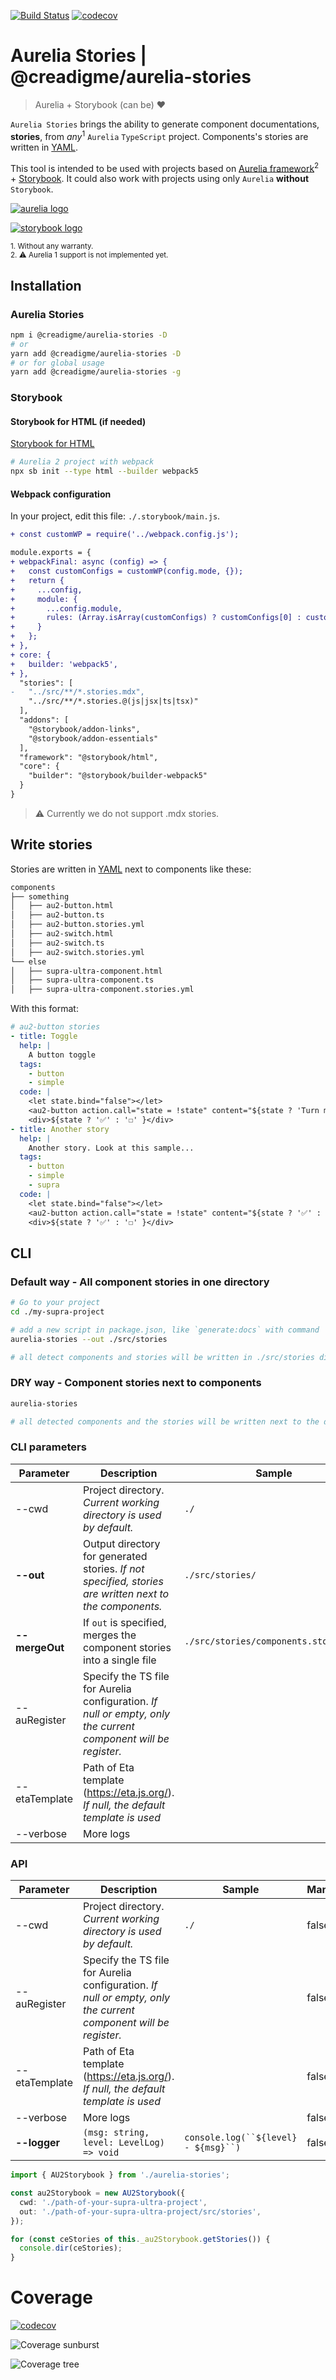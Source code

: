 [![Build Status](https://github.com/creadigme/aurelia-stories/actions/workflows/ci.yml/badge.svg)](https://github.com/creadigme/aurelia-stories/actions)
[![codecov](https://codecov.io/gh/creadigme/aurelia-stories/branch/master/graph/badge.svg?token=BV2ZP1FH6K)](https://codecov.io/gh/creadigme/aurelia-stories)
<br />

# Aurelia Stories | @creadigme/aurelia-stories

> Aurelia + Storybook (can be) ❤

`Aurelia Stories` brings the ability to generate component documentations, **stories**, from *any*<sup>1</sup> `Aurelia` `TypeScript` project.
Components's stories are written in [YAML](https://yaml.org/).

This tool is intended to be used with projects based on [Aurelia framework](https://aurelia.io/)<sup>2</sup> + [Storybook](https://storybook.js.org). It could also work with projects using only `Aurelia` **without** `Storybook`.

[![aurelia logo](https://aurelia.io/styles/images/logo.svg "Aurelia")](https://aurelia.io/)

[![storybook logo](https://storybook.js.org/showcase/images/logos/storybookLogo.svg "Storybook")](https://storybook.js.org)

<sup>1. Without any warranty.</sup><br>
<sup>2. ⚠️ Aurelia 1 support is not implemented yet.</sup>
<!--
> [AD]
> 
> An issue with your Aurelia project? *(Architecture, component, compatibility, performance...)*
> A request concerning an Aurelia project?
> 
> Do not hesitate to contact us via this form, we can certainly help you.
> 
> [/AD]
-->

## Installation

### Aurelia Stories

```bash
npm i @creadigme/aurelia-stories -D
# or
yarn add @creadigme/aurelia-stories -D
# or for global usage
yarn add @creadigme/aurelia-stories -g
```

### Storybook

#### Storybook for HTML (if needed)
[Storybook for HTML](https://storybook.js.org/docs/html/get-started/install)

```bash
# Aurelia 2 project with webpack
npx sb init --type html --builder webpack5
```

#### Webpack configuration

In your project, edit this file: `./.storybook/main.js`.

```diff
+ const customWP = require('../webpack.config.js');

module.exports = {
+ webpackFinal: async (config) => {
+   const customConfigs = customWP(config.mode, {});
+   return {
+     ...config,
+     module: {
+       ...config.module,
+       rules: (Array.isArray(customConfigs) ? customConfigs[0] : customConfigs).module.rules
+     }
+   };
+ },
+ core: {
+   builder: 'webpack5',
+ },
  "stories": [
-   "../src/**/*.stories.mdx",
    "../src/**/*.stories.@(js|jsx|ts|tsx)"
  ],
  "addons": [
    "@storybook/addon-links",
    "@storybook/addon-essentials"
  ],
  "framework": "@storybook/html",
  "core": {
    "builder": "@storybook/builder-webpack5"
  }
}
```

> ⚠️ Currently we do not support .mdx stories.

## Write stories

Stories are written in [YAML](https://yaml.org/) next to components like these:

```bash
components
├── something
│   ├── au2-button.html
│   ├── au2-button.ts
│   ├── au2-button.stories.yml
│   ├── au2-switch.html
│   ├── au2-switch.ts
│   ├── au2-switch.stories.yml
└── else
│   ├── supra-ultra-component.html
│   ├── supra-ultra-component.ts
│   ├── supra-ultra-component.stories.yml
```

With this format:

```yml
# au2-button stories
- title: Toggle
  help: |
    A button toggle
  tags:
    - button
    - simple
  code: |
    <let state.bind="false"></let>
    <au2-button action.call="state = !state" content="${state ? 'Turn me off' : 'Turn me on'}"></au2-button>
    <div>${state ? '✅' : '☐' }</div>
- title: Another story
  help: |
    Another story. Look at this sample...
  tags:
    - button
    - simple
    - supra
  code: |
    <let state.bind="false"></let>
    <au2-button action.call="state = !state" content="${state ? '✅' : '☐'}"></au2-button>
    <div>${state ? '✅' : '☐' }</div>
```

## CLI

### Default way - All component stories in one directory

```bash
# Go to your project
cd ./my-supra-project

# add a new script in package.json, like `generate:docs` with command
aurelia-stories --out ./src/stories

# all detect components and stories will be written in ./src/stories directory.
```

### DRY way - Component stories next to components

```bash
aurelia-stories

# all detected components and the stories will be written next to the detected components.
```


### CLI parameters

| Parameter | Description | Sample | Mandatory | Multiple
|---|---|---|---|---|
| --cwd | Project directory. *Current working directory is used by default.* | `./` | false | false
| **--out** | Output directory for generated stories. *If not specified, stories are written next to the components.* | `./src/stories/` | false | false
| **--mergeOut** | If `out` is specified, merges the component stories into a single file | `./src/stories/components.stories.ts` | false | false
| --auRegister | Specify the TS file for Aurelia configuration. *If null or empty, only the current component will be register.* | | false | false
| --etaTemplate | Path of Eta template (https://eta.js.org/). *If null, the default template is used* | | false | false
| --verbose | More logs | | false | false

### API

| Parameter | Description | Sample | Mandatory | Multiple
|---|---|---|---|---|
| --cwd | Project directory. *Current working directory is used by default.* | `./` | false | false
| --auRegister | Specify the TS file for Aurelia configuration. *If null or empty, only the current component will be register.* | | false | false
| --etaTemplate | Path of Eta template (https://eta.js.org/). *If null, the default template is used* | | false | false
| --verbose | More logs | | false | false
| **--logger** | `(msg: string, level: LevelLog) => void` | `console.log(``${level} - ${msg}``)` | false | false

```typescript
import { AU2Storybook } from './aurelia-stories';

const au2Storybook = new AU2Storybook({
  cwd: './path-of-your-supra-ultra-project',
  out: './path-of-your-supra-ultra-project/src/stories',
});

for (const ceStories of this._au2Storybook.getStories()) {
  console.dir(ceStories);
}
```

# Coverage
[![codecov](https://codecov.io/gh/creadigme/aurelia-stories/branch/master/graph/badge.svg?token=BV2ZP1FH6K)](https://codecov.io/gh/creadigme/aurelia-stories)

![Coverage sunburst](https://codecov.io/gh/creadigme/aurelia-stories/branch/master/graphs/sunburst.svg?token=BV2ZP1FH6K)

![Coverage tree](https://codecov.io/gh/creadigme/aurelia-stories/branch/master/graphs/tree.svg?token=BV2ZP1FH6K)
